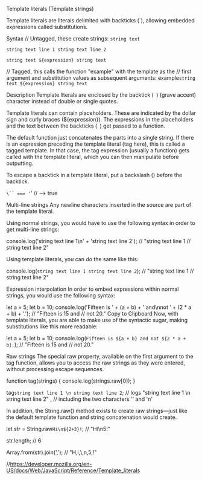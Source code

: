 Template literals (Template strings)

Template literals are literals delimited with backticks (`), allowing embedded expressions 
called substitutions.

Syntax
// Untagged, these create strings:
`string text`

`string text line 1
 string text line 2`

`string text ${expression} string text`

// Tagged, this calls the function "example" with the template as the
// first argument and substitution values as subsequent arguments:
example`string text ${expression} string text`

Description
Template literals are enclosed by the backtick (` `) (grave accent) character instead of 
double or single quotes.

Template literals can contain placeholders. These are indicated by the dollar sign and 
curly braces (${expression}). The expressions in the placeholders and the text between 
the backticks (` `) get passed to a function.

The default function just concatenates the parts into a single string. If there is an 
expression preceding the template literal (tag here), this is called a tagged template. 
In that case, the tag expression (usually a function) gets called with the template literal,
which you can then manipulate before outputting.

To escape a backtick in a template literal, put a backslash (\) before the backtick.

`\`` === '`' // --> true

Multi-line strings
Any newline characters inserted in the source are part of the template literal.

Using normal strings, you would have to use the following syntax in order to get multi-line 
strings:

console.log('string text line 1\n' +
'string text line 2');
// "string text line 1
// string text line 2"

Using template literals, you can do the same like this:

console.log(`string text line 1
string text line 2`);
// "string text line 1
// string text line 2"

Expression interpolation
In order to embed expressions within normal strings, you would use the following syntax:

let a = 5;
let b = 10;
console.log('Fifteen is ' + (a + b) + ' and\nnot ' + (2 * a + b) + '.');
// "Fifteen is 15 and
// not 20."
Copy to Clipboard
Now, with template literals, you are able to make use of the syntactic sugar, making 
substitutions like this more readable:

let a = 5;
let b = 10;
console.log(`Fifteen is ${a + b} and
not ${2 * a + b}.`);
// "Fifteen is 15 and
// not 20."

Raw strings
The special raw property, available on the first argument to the tag function, allows you to access the raw strings as they were entered, without processing escape sequences.

function tag(strings) {
  console.log(strings.raw[0]);
}

tag`string text line 1 \n string text line 2`;
// logs "string text line 1 \n string text line 2" ,
// including the two characters '\' and 'n'

In addition, the String.raw() method exists to create raw strings—just like the default template function and string concatenation would create.

let str = String.raw`Hi\n${2+3}!`;
// "Hi\\n5!"

str.length;
// 6

Array.from(str).join(',');
// "H,i,\\,n,5,!"

//https://developer.mozilla.org/en-US/docs/Web/JavaScript/Reference/Template_literals


